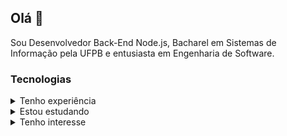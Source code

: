 ## Olá 👋

Sou Desenvolvedor Back-End Node.js, Bacharel em Sistemas de Informação pela UFPB e entusiasta em Engenharia de Software.

### Tecnologias

<details>
  <summary>Tenho experiência</summary>
  <blockquote>Utilizei de maneira profissional, em projetos corporativos.</blockquote>
  <a href="https://skillicons.dev">
    <img src="https://skillicons.dev/icons?i=nodejs,ts,js,jest,express,nestjs,mongodb,postgres,git,docker,linux,bash,vscode,github,md" alt="nodejs,ts,js,jest,express,nestjs,mongodb,postgres,git,docker,linux,bash,vscode,github,md" width="">
  </a>
</details>

<details>
  <summary>Estou estudando</summary>
  <blockquote>Estudando a tecnologia, utilizando em cursos ou projetos pessoais.</blockquote>
  <a href="https://skillicons.dev">
    <img src="https://skillicons.dev/icons?i=prisma,dynamodb,aws,graphql,html,css,vue,vite" alt="prisma,dynamodb,aws,graphql,html,css,vue,vite" width="">
  </a>
</details>

<details>
  <summary>Tenho interesse</summary>
  <blockquote>Tenho interesse na tecnologia mas ainda não comecei a estudá-la.</blockquote>
  <a href="https://skillicons.dev">
    <img src="https://skillicons.dev/icons?i=bootstrap,kubernetes,rabbitmq,kafka,redis,deno" alt="bootstrap,kubernetes,rabbitmq,kafka,redis,deno" width="">
  </a>
</details>
